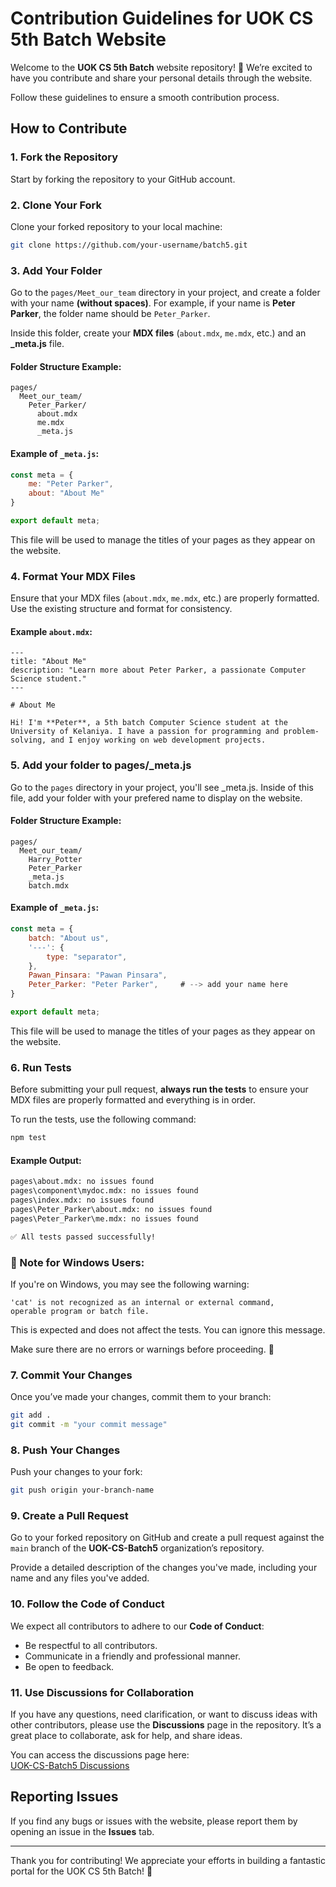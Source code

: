 
# Contribution Guidelines for UOK CS 5th Batch Website

Welcome to the **UOK CS 5th Batch** website repository! 🎉 We’re excited to have you contribute and share your personal details through the website.

Follow these guidelines to ensure a smooth contribution process.

## How to Contribute

### 1. Fork the Repository
Start by forking the repository to your GitHub account.

### 2. Clone Your Fork
Clone your forked repository to your local machine:

```bash
git clone https://github.com/your-username/batch5.git
```

### 3. Add Your Folder
Go to the `pages/Meet_our_team` directory in your project, and create a folder with your name **(without spaces)**. For example, if your name is **Peter Parker**, the folder name should be `Peter_Parker`.

Inside this folder, create your **MDX files** (`about.mdx`, `me.mdx`, etc.) and an **_meta.js** file.

#### Folder Structure Example:

```
pages/
  Meet_our_team/
    Peter_Parker/
      about.mdx
      me.mdx
      _meta.js
```

#### Example of `_meta.js`:

```js
const meta = {
    me: "Peter Parker",
    about: "About Me"
}

export default meta;
```

This file will be used to manage the titles of your pages as they appear on the website.

### 4. Format Your MDX Files

Ensure that your MDX files (`about.mdx`, `me.mdx`, etc.) are properly formatted. Use the existing structure and format for consistency.

#### Example `about.mdx`:

```mdx
---
title: "About Me"
description: "Learn more about Peter Parker, a passionate Computer Science student."
---

# About Me

Hi! I'm **Peter**, a 5th batch Computer Science student at the University of Kelaniya. I have a passion for programming and problem-solving, and I enjoy working on web development projects.
```

### 5. Add your folder to pages/_meta.js
Go to the `pages` directory in your project, you'll see _meta.js. Inside of this file, add your folder with your prefered name to display on the website.

#### Folder Structure Example:

```
pages/
  Meet_our_team/
    Harry_Potter
    Peter_Parker
    _meta.js
    batch.mdx
```

#### Example of `_meta.js`:

```js
const meta = {
    batch: "About us",
    '---': {
        type: "separator",
    },
    Pawan_Pinsara: "Pawan Pinsara",
    Peter_Parker: "Peter Parker",     # --> add your name here
}

export default meta;
```

This file will be used to manage the titles of your pages as they appear on the website.

### 6. Run Tests

Before submitting your pull request, **always run the tests** to ensure your MDX files are properly formatted and everything is in order.

To run the tests, use the following command:

```bash
npm test
```

#### **Example Output:**
```bash
pages\about.mdx: no issues found
pages\component\mydoc.mdx: no issues found
pages\index.mdx: no issues found
pages\Peter_Parker\about.mdx: no issues found
pages\Peter_Parker\me.mdx: no issues found

✅ All tests passed successfully!
```

### **🔴 Note for Windows Users:**
If you're on Windows, you may see the following warning:
```
'cat' is not recognized as an internal or external command,
operable program or batch file.
```
This is expected and does not affect the tests. You can ignore this message.  

Make sure there are no errors or warnings before proceeding. 🚀


### 7. Commit Your Changes

Once you’ve made your changes, commit them to your branch:

```bash
git add .
git commit -m "your commit message"
```

### 8. Push Your Changes

Push your changes to your fork:

```bash
git push origin your-branch-name
```

### 9. Create a Pull Request

Go to your forked repository on GitHub and create a pull request against the `main` branch of the **UOK-CS-Batch5** organization’s repository.

Provide a detailed description of the changes you've made, including your name and any files you've added.

### 10. Follow the Code of Conduct

We expect all contributors to adhere to our **Code of Conduct**:

- Be respectful to all contributors.
- Communicate in a friendly and professional manner.
- Be open to feedback.

### 11. Use Discussions for Collaboration

If you have any questions, need clarification, or want to discuss ideas with other contributors, please use the **Discussions** page in the repository. It’s a great place to collaborate, ask for help, and share ideas. 

You can access the discussions page here:  
[UOK-CS-Batch5 Discussions](https://github.com/UOK-CS-Batch5/batch5/discussions)


## Reporting Issues

If you find any bugs or issues with the website, please report them by opening an issue in the **Issues** tab.

---

Thank you for contributing! We appreciate your efforts in building a fantastic portal for the UOK CS 5th Batch! 🎉

